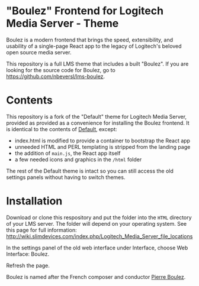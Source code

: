 # "Boulez" Frontend for Logitech Media Server - Theme

Boulez is a modern frontend that brings the speed, extensibility, and usability of a single-page React app to the legacy of Logitech's beloved open source media server.

This repository is a full LMS theme that includes a built "Boulez".
If you are looking for the source code for Boulez, go to https://github.com/nbeversl/lms-boulez. 

# Contents

This repository is a fork of the "Default" theme for Logitech Media Server, provided as provided as a convenience for installing the Boulez frontend. It is identical to the contents of [Default](https://github.com/Logitech/slimserver/tree/public/8.0/HTML/Default), except:

- index.html is modified to provide a container to bootstrap the React app
- unneeded HTML and PERL templating is stripped from the landing page
- the addition of `main.js`, the React app itself
- a few needed icons and graphics in the `/html` folder

The rest of the Default theme is intact so you can still access the old settings panels without having to switch themes.

# Installation

Download or clone this respository and put the folder into the `HTML` directory of your LMS server. The folder will depend on your operating system. See this page for full information: http://wiki.slimdevices.com/index.php/Logitech_Media_Server_file_locations

In the settings panel of the old web interface under Interface, choose Web Interface: Boulez. 

Refresh the page.

Boulez is named after the French composer and conductor [Pierre Boulez](https://nyphil.org/about-us/artists/pierre-boulez-1).
